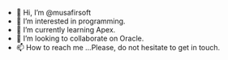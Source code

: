 - 👋 Hi, I’m @musafirsoft
- 👀 I’m interested in programming.
- 🌱 I’m currently learning Apex.
- 💞️ I’m looking to collaborate on Oracle.
- 📫 How to reach me ...Please, do not hesitate to get in touch.


<!---
musafirsoft/musafirsoft is a ✨ special ✨ repository because its `README.md` (this file) appears on your GitHub profile.
You can click the Preview link to take a look at your changes.
--->
